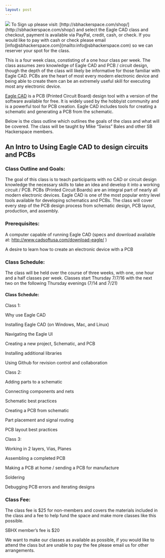 ```yaml
---
layout: post
---
```

<img src="{{ site.baseurl }}/images/eagle-cad-class.jpg" class="fit image">
To Sign up please visit: [http://sbhackerspace.com/shop/](http://sbhackerspace.com/shop/)
and select the Eagle CAD class and checkout, payment is available via PayPal, credit, cash, or check. If you would like to pay with cash or check please email [info@sbhackerspace.com](mailto:info@sbhackerspace.com) so we can reserver your spot for the class.

This is a four week class, constisting of a one hour class per week. The class assumes zero knowledge of Eagle CAD and PCB / circuit design, though the depth of the class will likely be informative for those familiar with Eagle CAD. PCBs are the heart of most every modern electronic device and being able to create them can be an extremely useful skill for executing most any electronic device.

[Eagle CAD](https://cadsoft.io/) is a PCB (Printed Circuit Board) design tool with a version of the software available for free. It is widely used by the hobbyist community and is a powerful tool for PCB creation. Eagle CAD includes tools for creating a schematic and generating a PCB from the schematic.

Below is the class outline which outlines the goals of the class and what will be covered. The class will be taught by Mike “Swiss” Bales and other SB Hackerspace members.
 
## An Intro to Using Eagle CAD to design circuits and PCBs

### Class Outline and Goals:

The goal of this class is to teach participants with no CAD or circuit design knowledge the necessary skills to take an idea and develop it into a working circuit / PCB. PCBs (Printed Circuit Boards) are an integral part of nearly all modern electronic devices. Eagle CAD is one of the most popular entry level tools available for developing schematics and PCBs. The class will cover every step of the PCB design process from schematic design, PCB layout, production, and assembly.

### Prerequisites:

A computer capable of running Eagle CAD (specs and download available at: http://www.cadsoftusa.com/download-eagle/ )

A desire to learn how to create an electronic device with a PCB

 

### Class Schedule:

The class will be held over the course of three weeks, with one, one hour and a half classes per week. Classes start Thursday 7/7/16 with the next two on the following Thursday evenings (7/14  and 7/21)

 

#### Class Schedule:

Class 1:

Why use Eagle CAD

Installing Eagle CAD (on Windows, Mac, and Linux)

Navigating the Eagle UI

Creating a new project, Schematic, and PCB

Installing additional libraries

Using Github for revision control and collaboration

 

Class 2:

Adding parts to a schematic

Connecting components and nets

Schematic best practices

Creating a PCB from schematic

Part placement and signal routing

PCB layout best practices

 

Class 3:

Working in 2 layers, Vias, Planes

Assembling a completed PCB

Making a PCB at home / sending a PCB for manufacture

Soldering

Debugging PCB errors  and iterating designs

 

 

### Class Fee:

The class fee is $25 for non-members and  covers the materials included in the class and a fee to help fund the space and make more classes like this possible.

SBHX member’s fee is $20

We want to make our classes as available as possible, if you would like to attend the class but are unable to pay the fee please email us for other arrangements.